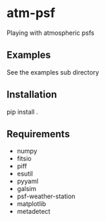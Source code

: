 # atm-psf
Playing with atmospheric psfs

Examples
--------
See the examples sub directory

Installation
------------
pip install .

Requirements
------------

* numpy
* fitsio
* piff
* esutil
* pyyaml
* galsim
* psf-weather-station
* matplotlib
* metadetect
